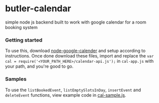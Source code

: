 # butler-calendar
simple node js backend built to work with google calendar for a room booking system

### Getting started
To use this, download [node-google-calender](https://github.com/yuhong90/node-google-calendar) and setup according to instructions.
Once done download these files, import and replace the `var cal = require('<YOUR_PATH_HERE>/calendar-api.js');` in `cal-app.js` with your path, and you're good to go.

### Samples
To use the `listBookedEvent`, `listEmptySlotsInDay`, `insertEvent` and `deleteEvent` functions, 
view example code in [cal-sample.js](https://github.com/yuhong90/butler-calendar/blob/master/cal-sample.js).
